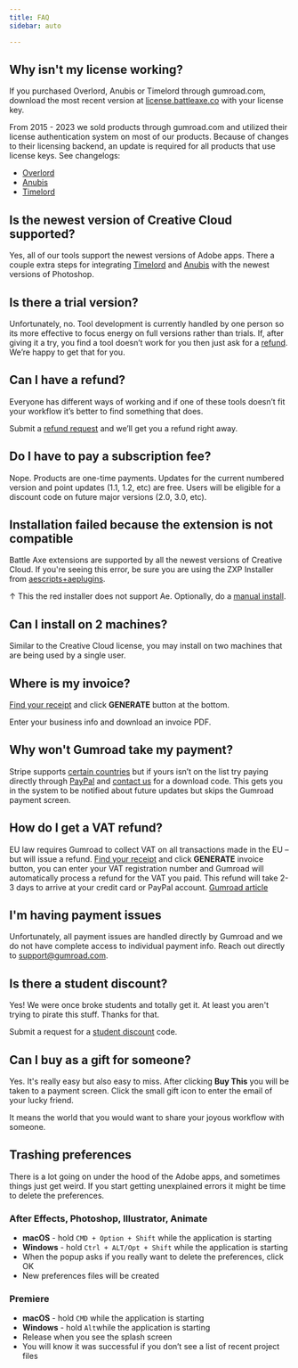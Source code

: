```yaml
---
title: FAQ
sidebar: auto

---
```


## Why isn't my license working?

If you purchased Overlord, Anubis or Timelord through gumroad.com, download the most recent version at [license.battleaxe.co](https://license.battleaxe.co/) with your license key.

From 2015 - 2023 we sold products through gumroad.com and utilized their license authentication system on most of our products. Because of changes to their licensing backend, an update is required for all products that use license keys. See changelogs:

- [Overlord](./overlord/changelog.html)
- [Anubis](/anubis/changelog.html)
- [Timelord](/timelord/changelog.html)

## Is the newest version of Creative Cloud supported?

Yes, all of our tools support the newest versions of Adobe apps. There a couple extra steps for integrating [Timelord](./timelord/#extension-missing-in-photoshop) and [Anubis](./anubis/#extension-missing-in-photoshop) with the newest versions of Photoshop.

## Is there a trial version?

Unfortunately, no. Tool development is currently handled by one person so its more effective to focus energy on full versions rather than trials. If, after giving it a try, you find a tool doesn’t work for you then just ask for a [refund](https://battleaxe.co/contact). We’re happy to get that for you.

## Can I have a refund?

Everyone has different ways of working and if one of these tools doesn’t fit your workflow it’s better to find something that does. 

Submit a [refund request](https://battleaxe.co/contact) and we’ll get you a refund right away.

## Do I have to pay a subscription fee?

Nope. Products are one-time payments. Updates for the current numbered version and point updates (1.1, 1.2, etc) are free. Users will be eligible for a discount code on future major versions (2.0, 3.0, etc).


## Installation failed because the extension is not compatible


Battle Axe extensions are supported by all the newest versions of Creative Cloud. If you're seeing this error, be sure you are using the ZXP Installer from [aescripts+aeplugins](https://aescripts.com/learn/zxp-installer/). 

<Screenshot 
    url="/overlord/Install-failed.jpg" 
    alt="Install failed" 
    width="500px" 
    />
↑ This the red installer does not support Ae. Optionally, do a [manual install](./overlord/#installation).

## Can I install on 2 machines?

Similar to the Creative Cloud license, you may install on two machines that are being used by a single user.

## Where is my invoice?

[Find your receipt](http://license.battleaxe.co) and click **GENERATE** button at the bottom.

<Screenshot 
    url="/images/Generate-invoice.jpg" 
    alt="Gumroad generate invoice" 
    width="500px" outline />

Enter your business info and download an invoice PDF. 

## Why won't Gumroad take my payment?

Stripe supports [certain countries](https://stripe.com/global) but if yours isn’t on the list try paying directly through [PayPal](https://www.paypal.com/paypalme/battleaxedotco/45usd) and [contact us](./contact) for a download code. This gets you in the system to be notified about future updates but skips the Gumroad payment screen.

## How do I get a VAT refund?

EU law requires Gumroad to collect VAT on all transactions made in the EU –but will issue a refund. [Find your receipt](http://license.battleaxe.co) and click **GENERATE** invoice button, you can enter your VAT registration number and Gumroad will automatically process a refund for the VAT you paid. This refund will take 2-3 days to arrive at your credit card or PayPal account. [Gumroad article](https://customers.gumroad.com/receipts-and-refunds/i-need-a-vat-refund)

## I'm having payment issues

Unfortunately, all payment issues are handled directly by Gumroad and we do not have complete access to individual payment info. Reach out directly to [support@gumroad.com](mailto:support@gumroad.com).

## Is there a student discount?
Yes! We were once broke students and totally get it. At least you aren't trying to pirate this stuff. Thanks for that. 

Submit a request for a [student discount](https://battleaxe.co/contact) code.

## Can I buy as a gift for someone?

Yes. It's really easy but also easy to miss. After clicking **Buy This** you will be taken to a payment screen. Click the small gift icon to enter the email of your lucky friend. 

<Screenshot 
    url="/images/Buy-as-gift.jpg" 
    alt="Gumroad buy as gift" 
    width="500px" outline />

It means the world that you would want to share your joyous workflow with someone. 

## Trashing preferences

There is a lot going on under the hood of the Adobe apps, and sometimes things just get weird. If you start getting unexplained errors it might be time to delete the preferences. 

### After Effects, Photoshop, Illustrator, Animate

- **macOS** - hold `CMD + Option + Shift` while the application is starting
- **Windows** - hold `Ctrl + ALT/Opt + Shift` while the application is starting
- When the popup asks if you really want to delete the preferences, click OK
- New preferences files will be created

### Premiere

- **macOS** - hold `CMD` while the application is starting
- **Windows** - hold `Alt`while the application is starting
- Release when you see the splash screen
- You will know it was successful if you don’t see a list of recent project files

